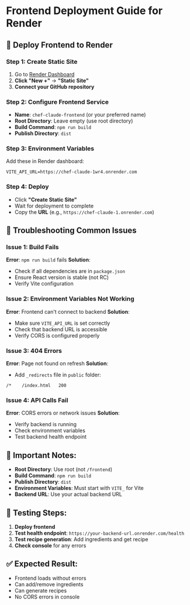 # Frontend Deployment Guide for Render

## 🚀 **Deploy Frontend to Render**

### **Step 1: Create Static Site**
1. Go to [Render Dashboard](https://dashboard.render.com/)
2. **Click "New +"** → **"Static Site"**
3. **Connect your GitHub repository**

### **Step 2: Configure Frontend Service**
- **Name**: `chef-claude-frontend` (or your preferred name)
- **Root Directory**: Leave empty (use root directory)
- **Build Command**: `npm run build`
- **Publish Directory**: `dist`

### **Step 3: Environment Variables**
Add these in Render dashboard:
```
VITE_API_URL=https://chef-claude-1wr4.onrender.com
```

### **Step 4: Deploy**
- Click **"Create Static Site"**
- Wait for deployment to complete
- Copy the **URL** (e.g., `https://chef-claude-1.onrender.com`)

## 🔧 **Troubleshooting Common Issues**

### **Issue 1: Build Fails**
**Error**: `npm run build` fails
**Solution**: 
- Check if all dependencies are in `package.json`
- Ensure React version is stable (not RC)
- Verify Vite configuration

### **Issue 2: Environment Variables Not Working**
**Error**: Frontend can't connect to backend
**Solution**:
- Make sure `VITE_API_URL` is set correctly
- Check that backend URL is accessible
- Verify CORS is configured properly

### **Issue 3: 404 Errors**
**Error**: Page not found on refresh
**Solution**: 
- Add `_redirects` file in `public` folder:
```
/*    /index.html   200
```

### **Issue 4: API Calls Fail**
**Error**: CORS errors or network issues
**Solution**:
- Verify backend is running
- Check environment variables
- Test backend health endpoint

## 📝 **Important Notes:**
- **Root Directory**: Use root (not `/frontend`)
- **Build Command**: `npm run build`
- **Publish Directory**: `dist`
- **Environment Variables**: Must start with `VITE_` for Vite
- **Backend URL**: Use your actual backend URL

## 🎯 **Testing Steps:**
1. **Deploy frontend**
2. **Test health endpoint**: `https://your-backend-url.onrender.com/health`
3. **Test recipe generation**: Add ingredients and get recipe
4. **Check console** for any errors

## ✅ **Expected Result:**
- Frontend loads without errors
- Can add/remove ingredients
- Can generate recipes
- No CORS errors in console 
